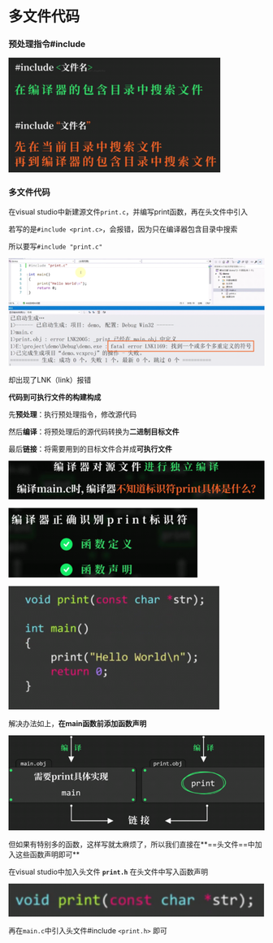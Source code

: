 # 多文件代码

### 预处理指令#include

<img src="images/image-20221208205134906.png" alt="image-20221208205134906" style="zoom:67%;" />

### 多文件代码

在visual studio中新建源文件`print.c`，并编写print函数，再在头文件中引入

若写的是`#include <print.c>`，会报错，因为只在编译器包含目录中搜索

所以要写`#include "print.c"`

![image-20221208205141170](images/image-20221208205141170.png)

却出现了LNK（link）报错

**代码到可执行文件的构建构成**

先**预处理**：执行预处理指令，修改源代码

然后**编译**：将预处理后的源代码转换为**二进制目标文件**

最后**链接**：将需要用到的目标文件合并成**可执行文件**

![image-20221208205146485](images/image-20221208205146485.png)

<img src="images/image-20221208205152522.png" alt="image-20221208205152522" style="zoom:67%;" />

![image-20221208205200302](images/image-20221208205200302.png)

解决办法如上，**在main函数前添加函数声明**

![image-20221208205222749](images/image-20221208205222749.png)



但如果有特别多的函数，这样写就太麻烦了，所以我们直接在**==头文件==中加入这些函数声明即可**

在visual studio中加入头文件 **`print.h`** 在头文件中写入函数声明

![image-20221208205238541](images/image-20221208205238541.png)

再在`main.c`中引入头文件#include `<print.h>` 即可